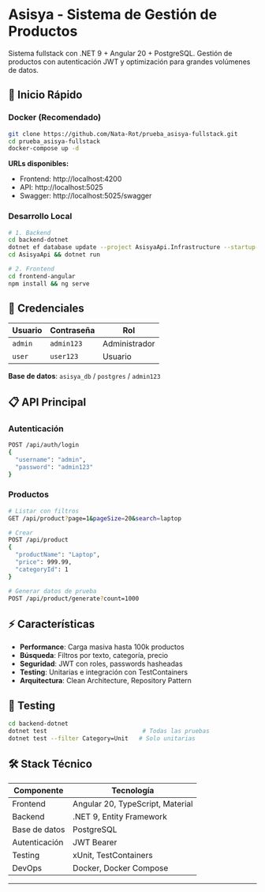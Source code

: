 # Asisya - Sistema de Gestión de Productos

Sistema fullstack con .NET 9 + Angular 20 + PostgreSQL. Gestión de productos con autenticación JWT y optimización para grandes volúmenes de datos.

## 🚀 Inicio Rápido

### Docker (Recomendado)
```bash
git clone https://github.com/Nata-Rot/prueba_asisya-fullstack.git
cd prueba_asisya-fullstack
docker-compose up -d
```

**URLs disponibles:**
- Frontend: http://localhost:4200
- API: http://localhost:5025
- Swagger: http://localhost:5025/swagger

### Desarrollo Local
```bash
# 1. Backend
cd backend-dotnet
dotnet ef database update --project AsisyaApi.Infrastructure --startup-project AsisyaApi
cd AsisyaApi && dotnet run

# 2. Frontend
cd frontend-angular
npm install && ng serve
```

## 🔐 Credenciales

| Usuario | Contraseña | Rol |
|---------|------------|-----|
| `admin` | `admin123` | Administrador |
| `user` | `user123` | Usuario |

**Base de datos**: `asisya_db` / `postgres` / `admin123`

## 📋 API Principal

### Autenticación
```bash
POST /api/auth/login
{
  "username": "admin",
  "password": "admin123"
}
```

### Productos
```bash
# Listar con filtros
GET /api/product?page=1&pageSize=20&search=laptop

# Crear
POST /api/product
{
  "productName": "Laptop",
  "price": 999.99,
  "categoryId": 1
}

# Generar datos de prueba
POST /api/product/generate?count=1000
```

## ⚡ Características

- **Performance**: Carga masiva hasta 100k productos
- **Búsqueda**: Filtros por texto, categoría, precio
- **Seguridad**: JWT con roles, passwords hasheadas
- **Testing**: Unitarias e integración con TestContainers
- **Arquitectura**: Clean Architecture, Repository Pattern

## 🧪 Testing

```bash
cd backend-dotnet
dotnet test                           # Todas las pruebas
dotnet test --filter Category=Unit   # Solo unitarias
```

## 🛠️ Stack Técnico

| Componente | Tecnología |
|------------|------------|
| Frontend | Angular 20, TypeScript, Material |
| Backend | .NET 9, Entity Framework |
| Base de datos | PostgreSQL |
| Autenticación | JWT Bearer |
| Testing | xUnit, TestContainers |
| DevOps | Docker, Docker Compose |


---
